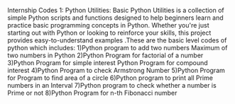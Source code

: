 Internship Codes 1:
Python Utilities:
Basic Python Utilities is a collection of simple Python scripts and functions designed to help beginners learn and practice basic programming concepts in Python. Whether you're just starting out with Python or looking to reinforce your skills, this project provides easy-to-understand examples .These are the basic level codes of python which includes:
1)Python program to add two numbers Maximum of two numbers in Python
2)Python Program for factorial of a number
3)Python Program for simple interest Python Program for compound interest
4)Python Program to check Armstrong Number
5)Python Program for Program to find area of a circle
6)Python program to print all Prime numbers in an Interval
7)Python program to check whether a number is Prime or not
8)Python Program for n-th Fibonacci number
